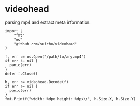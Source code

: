 # videohead

parsing mp4 and extract meta information.

```
import (
	"fmt"
	"os"
	"github.com/suichu/videohead"
)

f, err := os.Open("/path/to/any.mp4")
if err != nil {
  panic(err)
}
defer f.Close()

h, err := videohead.Decode(f)
if err != nil {
  panic(err)
}
fmt.Printf("width: %dpx height: %dpx\n", h.Size.X, h.Size.Y)
```